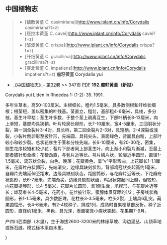 

## 中国植物志

> * [铺散黄堇  C.  casimiriana](http://www.iplant.cn/info/Corydalis casimiriana?t=z)
> * [聂拉木黄堇  C.  cavei](http://www.iplant.cn/info/Corydalis cavei?t=z)
> * [皱波黄堇  C.  crispa](http://www.iplant.cn/info/Corydalis crispa?t=z)
> * [纤细黄堇  C.  gracillima](http://www.iplant.cn/info/Corydalis gracillima?t=z)
> * [赛北紫堇  C.  impatiens](http://www.iplant.cn/info/Corydalis impatiens?t=z)
**瘤籽黄堇 Corydalis yui**

* [《中国植物志》](http://www.iplant.cn/frps)- [第32卷](http://www.iplant.cn/frps/vol/32) >> 347页 [PDF](http://www.iplant.cn/frps/pdf/32/347.pdf)
**192.瘤籽黄堇（新拟）**

Corydalis yui Liden in Rheedea 1: (1-2): 35. 1991.

多年生草本，高50-100厘米。主根细长，粗约1.5毫米，具多数侧根和纤维状细根；根茎短，盖以密集的叶残基。茎直立，粗壮，基部粗4-6毫米，具棱，多分枝。基生叶早枯；茎生叶多数，于整个茎上疏离互生，下部叶柄长8-13厘米，向上渐短，基部均具狭鞘，叶片轮廓长卵形，长7-10厘米，宽4-5厘米，三回羽状分裂，第一回全裂片3-4对，具长柄，第二回全裂片2-3对，具短柄，2-4深裂或浅裂，小裂片倒卵形至披针形，先端圆，具钝尖头，表面绿色，背面具白粉，上部叶较小和较少裂。总状花序生于茎和分枝先端，长6-10厘米，有20-30花，密集，侧生花序较短和较少花；苞片下部者同上部茎生叶，向上渐小和裂片渐减，至最上部者披针形全缘；花梗劲直，与苞片近等长。萼片鳞片状，轮廓近半圆形，直径1-1.5毫米，流苏状全裂，白色，晚落；花瓣黄色，呈“v”字形弯曲，上花瓣长1-1.1厘米，花瓣片舟状卵形，先端渐尖，边缘具缺刻状齿，背部鸡冠状突起高约1毫米，自瓣片先端延伸至距末，边缘具缺刻状齿，距圆筒形，与花瓣片近等长，下花瓣舟状匙形，长6-7毫米，先端渐尖，边缘具缺刻状齿，鸡冠状突起同上瓣，但较短，内花瓣提琴形，长4-5毫米，花瓣片长圆形，具1侧生囊，爪楔形，与花瓣片近等长；雄蕊束长4-5毫米，花药小，花丝披针形，蜜腺体贯穿距的1/2；子房线状椭圆形，长1-1.5毫米，具少数胚珠，花柱长3-3.5毫米，柱头2裂，上端具6乳突。蒴果圆柱形，长4-6毫米，有2-4枚种子，排成1列，成熟时自果梗基部反折。种子近圆形，直径约1毫米，黑色，具光泽，表面密具小瘤状突起。花果期7-9月。

产四川西南部（木里），生于海拔2600-3200米的林缘草坡、沟边灌丛、山顶草地或砾石缝。模式标本采自木里。

}
